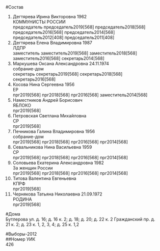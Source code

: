 #Состав  
1. Дегтярева Ирина Викторовна 1962  
    КОММУНИСТЫ РОССИИ  
    председатель председатель2019[568] председатель2018[568] председатель2016[568] председатель2014[568] председатель2012[408] председатель2011[408]  
2. Дегтярева Елена Владимировна 1987  
    ЛДПР  
    заместитель заместитель2019[568] заместитель2018[568] заместитель2016[568] секретарь2014[568]  
3. Маркушева Оксана Александровна 24.11.1974  
    собрание-дом  
    секретарь секретарь2019[568] секретарь2018[568] секретарь2016[568]  
4. Косова Нина Сергеевна 1956  
    ЕР  
    прг2019[568] прг2018[568] прг2016[568] заместитель2014[568]  
5. Наместников Андрей Борисович  
    ЯБЛОКО  
    прг2019[568]  
6. Петровская Светлана Михайловна  
    СР  
    прг2019[568]  
7. Печникова Галина Владимировна 1956  
    собрание-дом  
    прг2019[568] прг2018[568] прг2016[568] прг2014[568]  
8. Севальникова Нина Васильевна 1959  
    СР  
    прг2019[568] прг2018[568] прг2016[568] прг2014[568]  
9. Соловьева Екатерина Александровна 1982  
    За женщин России  
    прг2019[568] прг2018[568] прг2016[568] прг2014[568]  
10. Титова Валентина Евгеньевна  
    КПРФ  
    прг2019[568]  
11. Чернякова Татьяна Николаевна 21.09.1972  
    РОДИНА  
    прг2019[568]  
  
#Дома  
Бутлерова ул. д. 16; д. 16 к. 2; д. 18; д. 20; д. 22 к. 2 Гражданский пр. д. 21 к. 2; д. 23 к. 1, 2, 3, 4; д. 25 к. 1,2  
  
#Выборы-2012  
##Номер УИК  
426  
